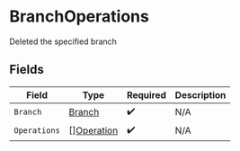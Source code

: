 # BranchOperations

Deleted the specified branch


## Fields

| Field                                           | Type                                            | Required                                        | Description                                     |
| ----------------------------------------------- | ----------------------------------------------- | ----------------------------------------------- | ----------------------------------------------- |
| `Branch`                                        | [Branch](../../models/shared/branch.md)         | :heavy_check_mark:                              | N/A                                             |
| `Operations`                                    | [][Operation](../../models/shared/operation.md) | :heavy_check_mark:                              | N/A                                             |